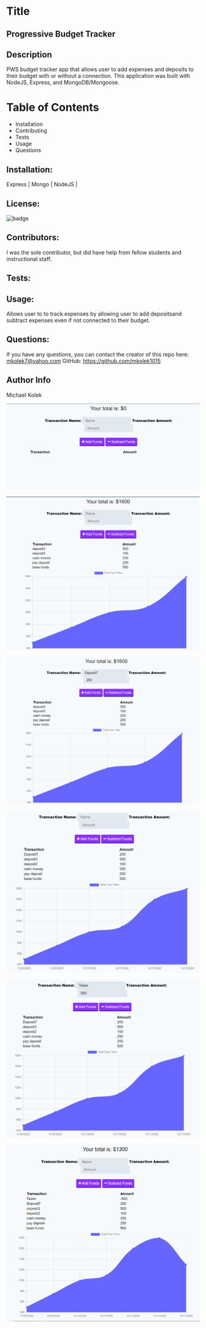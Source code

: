 
  # Title 
  ## Progressive Budget Tracker

  ## Description
  PWS budget tracker app that allows user to add expenses and deposits to their budget with or without a connection. This application was built with NodeJS, Express, and MongoDB/Mongoose.

  # Table of Contents
  *  Installation 
  *  Contributing 
  *  Tests 
  *  Usage 
  *  Questions

  ## Installation:
  Express | Mongo | NodeJS | 
  ## License:
  
  ![badge](https://img.shields.io/badge/license-MIT-red) 
  
  ## Contributors:
  I was the sole contributor, but did have help from fellow students and instructional staff.
  ## Tests:
  
  ## Usage:
  Allows user to to track expenses by allowing user to add depositsand subtract expenses even if not connected to their budget. 
  ## Questions: 
If you have any questions, you can contact the creator of this repo here: [mkolek7@yahoo.com](mailto:mkolek7@yahoo.com)
GitHub: https://github.com/mkolek1015

## Author Info
Michael Kolek


![Image of Home Screen](https://github.com/mkolek1015/A18_FinanceTracker/blob/main/public/assets/images/Main%20screen.png)

![Image of Balance](https://github.com/mkolek1015/A18_FinanceTracker/blob/main/public/assets/images/Current%20balance.png)

![Image of Balance Pre Deposit](https://github.com/mkolek1015/A18_FinanceTracker/blob/main/public/assets/images/BalancePreDeposit.png)

![Image of Balance Post Deposit](https://github.com/mkolek1015/A18_FinanceTracker/blob/main/public/assets/images/BalancePostDeposit.png)

![Image of Balance Pre Expense](https://github.com/mkolek1015/A18_FinanceTracker/blob/main/public/assets/images/BalancePreExpense.png)

![Image of Balance Post Expense](https://github.com/mkolek1015/A18_FinanceTracker/blob/main/public/assets/images/BalancePostExpense.png)

